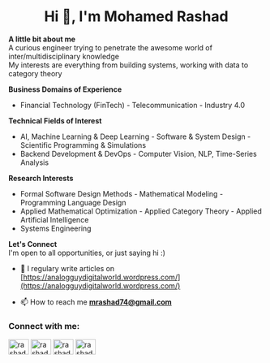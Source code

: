 <h1 align="center">Hi 👋, I'm Mohamed Rashad</h1>

**A little bit about me** <br/>
A curious engineer trying to penetrate the awesome world of inter/multidisciplinary knowledge <br/>
My interests are everything from building systems, working with data to category theory 


**Business Domains of Experience** <br/>
- Financial Technology (FinTech) - Telecommunication  - Industry 4.0

**Technical Fields of Interest** <br/>
- AI, Machine Learning & Deep Learning - Software & System Design - Scientific Programming & Simulations
- Backend Development & DevOps - Computer Vision, NLP, Time-Series Analysis
 
**Research Interests** <br/>
- Formal Software Design Methods - Mathematical Modeling - Programming Language Design
- Applied Mathematical Optimization - Applied Category Theory - Applied Artificial Intelligence
- Systems Engineering

**Let's Connect** <br/>
I'm open to all opportunities, or just saying hi :)

 


- 📝 I regulary write articles on [https://analogguydigitalworld.wordpress.com/](https://analogguydigitalworld.wordpress.com/)

- 📫 How to reach me **mrashad74@gmail.com**

<h3 align="left">Connect with me:</h3>
<p align="left">
<a href="https://dev.to/rashaddism" target="blank"><img align="center" src="https://cdn.jsdelivr.net/npm/simple-icons@3.0.1/icons/dev-dot-to.svg" alt="rashaddism" height="30" width="40" /></a>
<a href="https://twitter.com/rashaddism" target="blank"><img align="center" src="https://cdn.jsdelivr.net/npm/simple-icons@3.0.1/icons/twitter.svg" alt="rashaddism" height="30" width="40" /></a>
<a href="https://linkedin.com/in/rashaddism" target="blank"><img align="center" src="https://cdn.jsdelivr.net/npm/simple-icons@3.0.1/icons/linkedin.svg" alt="rashaddism" height="30" width="40" /></a>
<a href="https://fb.com/rashaddism" target="blank"><img align="center" src="https://cdn.jsdelivr.net/npm/simple-icons@3.0.1/icons/facebook.svg" alt="rashaddism" height="30" width="40" /></a>
</p>
